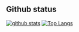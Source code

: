 ## Github status
[![github stats](https://github-readme-stats.vercel.app/api?username=mrbadri&&card_width=1100px&&include_all_commits=true&&show_icons=true&theme=transparent&&hide_border=true&&text_color=e7e7e7)](https://github.com/anuraghazra/github-readme-stats)
[![Top Langs](https://github-readme-stats.vercel.app/api/top-langs/?username=mrbadri&layout=compact&show_icons=true&theme=transparent&hide_border=true&&card_width=1100px&&text_color=e7e7e7)](https://github.com/arminnacl/github-readme-stats)
